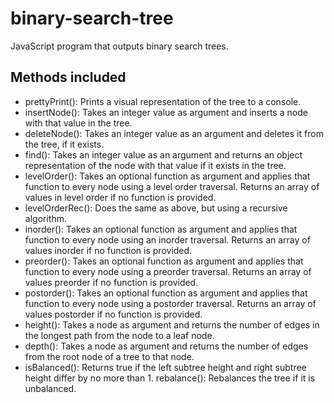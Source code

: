 # binary-search-tree
JavaScript program that outputs binary search trees.

## Methods included

- prettyPrint(): Prints a visual representation of the tree to a console.
- insertNode(): Takes an integer value as argument and inserts a node with that value in the tree.
- deleteNode(): Takes an integer value as an argument and deletes it from the tree, if it exists.
- find(): Takes an integer value as an argument and returns an object representation of the node with that value if it exists in the tree.
- levelOrder(): Takes an optional function as argument and applies that function to every node using a level order traversal. Returns an array of values in level order if no function is provided.
- levelOrderRec(): Does the same as above, but using a recursive algorithm.
- inorder(): Takes an optional function as argument and applies that function to every node using an inorder traversal. Returns an array of values inorder if no function is provided.
- preorder(): Takes an optional function as argument and applies that function to every node using a preorder traversal. Returns an array of values preorder if no function is provided.
- postorder(): Takes an optional function as argument and applies that function to every node using a postorder traversal. Returns an array of values postorder if no function is provided.
- height(): Takes a node as argument and returns the number of edges in the longest path from the node to a leaf node.
- depth(): Takes a node as argument and returns the number of edges from the root node of a tree to that node.
- isBalanced(): Returns true if the left subtree height and right subtree height differ by no more than 1.
rebalance(): Rebalances the tree if it is unbalanced.  

